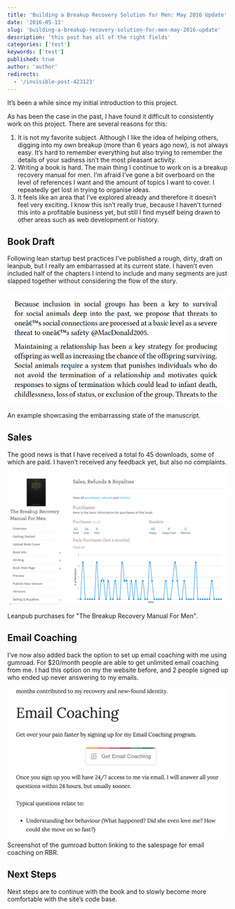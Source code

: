 ```yaml
---
title: 'Building a Breakup Recovery Solution for Men: May 2016 Update'
date: '2016-05-11'
slug: 'building-a-breakup-recovery-solution-for-men-may-2016-update'
description: 'this post has all of the right fields'
categories: ['test']
keywords: ['test']
published: true
author: 'author'
redirects:
  - '/invisible-post-423123'
---
```


It’s been a while since my initial introduction to this project.

As has been the case in the past, I have found it difficult to consistently work on this project. There are several reasons for this:

1. It is not my favorite subject. Although I like the idea of helping others, digging into my own breakup (more than 6 years ago now), is not always easy. It’s hard to remember everything but also trying to remember the details of your sadness isn’t the most pleasant activity.
2. Writing a book is hard. The main thing I continue to work on is a breakup recovery manual for men. I’m afraid I’ve gone a bit overboard on the level of references I want and the amount of topics I want to cover. I repeatedly get lost in trying to organise ideas.
3. It feels like an area that I’ve explored already and therefore it doesn’t feel very exciting. I know this isn’t really true, because I haven’t turned this into a profitable business yet, but still I find myself being drawn to other areas such as web development or history.

## Book Draft

Following lean startup best practices I’ve published a rough, dirty, draft on leanpub, but I really am embarrassed at its current state. I haven’t even included half of the chapters I intend to include and many segments are just slapped together without considering the flow of the story.

![](images/rbr_embarrassed.jpg)

An example showcasing the embarrassing state of the manuscript.

## Sales

The good news is that I have received a total fo 45 downloads, some of which are paid. I haven’t received any feedback yet, but also no complaints.

![](images/rbr_book_sales.jpg)

Leanpub purchases for "The Breakup Recovery Manual For Men".

## Email Coaching

I’ve now also added back the option to set up email coaching with me using gumroad. For \$20/month people are able to get unlimited email coaching from me. I had this option on my the website before, and 2 people signed up who ended up never answering to my emails.

![](images/rbr_email_coaching.jpg)

Screenshot of the gumroad button linking to the salespage for email coaching on RBR.

## Next Steps

Next steps are to continue with the book and to slowly become more comfortable with the site’s code base.
